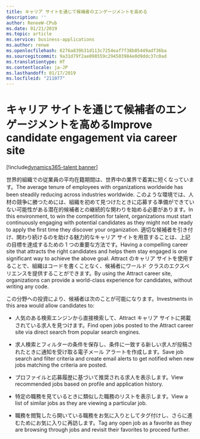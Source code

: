 ```yaml
---
title: キャリア サイトを通じて候補者のエンゲージメントを高める
description: ''
author: ReneeW-CPub
ms.date: 01/21/2019
ms.topic: article
ms.service: business-applications
ms.author: renwe
ms.openlocfilehash: 6276a839b31d113c7254eaf7f38b05449adf36ba
ms.sourcegitcommit: 9a31d79f2ae098559c294503984e0d9ddc37c0ad
ms.translationtype: HT
ms.contentlocale: ja-JP
ms.lasthandoff: 01/17/2019
ms.locfileid: "211077"
---
```

#  <a name="improve-candidate-engagement-via-career-site"></a><span data-ttu-id="193d7-102">キャリア サイトを通じて候補者のエンゲージメントを高める</span><span class="sxs-lookup"><span data-stu-id="193d7-102">Improve candidate engagement via career site</span></span> 
[!include[dynamics365-talent banner](../../includes/dynamics365-talent.md)]





<span data-ttu-id="193d7-103">世界的組織での従業員の平均在籍期間は、世界中の業界で着実に短くなっています。</span><span class="sxs-lookup"><span data-stu-id="193d7-103">The average tenure of employees with organizations worldwide has been steadily reducing across industries worldwide.</span></span> <span data-ttu-id="193d7-104">このような環境では、人材の競争に勝つためには、組織を初めて見つけたときに応募する準備ができていない可能性がある潜在的候補者との継続的な関わりを始める必要があります。</span><span class="sxs-lookup"><span data-stu-id="193d7-104">In this environment, to win the competition for talent, organizations must start continuously engaging with potential candidates as they might not be ready to apply the first time they discover your organization.</span></span> <span data-ttu-id="193d7-105">適切な候補者を引き付け、関わり続けるのを助ける魅力的なキャリア サイトを用意することは、上記の目標を達成するための 1 つの重要な方法です。</span><span class="sxs-lookup"><span data-stu-id="193d7-105">Having a compelling career site that attracts the right candidates and helps them stay engaged is one significant way to achieve the above goal.</span></span> <span data-ttu-id="193d7-106">Attract のキャリア サイトを使用することで、組織はコードを書くことなく、候補者にワールド クラスのエクスペリエンスを提供することができます。</span><span class="sxs-lookup"><span data-stu-id="193d7-106">By using the Attract career site, organizations can provide a world-class experience for candidates, without writing any code.</span></span>

<span data-ttu-id="193d7-107">この分野への投資により、候補者は次のことが可能になります。</span><span class="sxs-lookup"><span data-stu-id="193d7-107">Investments in this area would allow candidates to:</span></span>

-   <span data-ttu-id="193d7-108">人気のある検索エンジンから直接検索して、Attract キャリア サイトに掲載されている求人を見つけます。</span><span class="sxs-lookup"><span data-stu-id="193d7-108">Find open jobs posted to the Attract career site via direct search from popular search engines.</span></span>

-   <span data-ttu-id="193d7-109">求人検索とフィルターの条件を保存し、条件に一致する新しい求人が投稿されたときに通知を受け取る電子メール アラートを作成します。</span><span class="sxs-lookup"><span data-stu-id="193d7-109">Save job search and filter criteria and create email alerts to get notified when new jobs matching the criteria are posted.</span></span>

-   <span data-ttu-id="193d7-110">プロファイルと応募履歴に基づいて推奨される求人を表示します。</span><span class="sxs-lookup"><span data-stu-id="193d7-110">View recommended jobs based on profile and application history.</span></span>

-   <span data-ttu-id="193d7-111">特定の職務を見ているときに類似した職務のリストを表示します。</span><span class="sxs-lookup"><span data-stu-id="193d7-111">View a list of similar jobs as they are viewing a particular job.</span></span>

-   <span data-ttu-id="193d7-112">職務を閲覧したら開いている職務をお気に入りとしてタグ付けし、さらに進むためにお気に入りに再訪します。</span><span class="sxs-lookup"><span data-stu-id="193d7-112">Tag any open job as a favorite as they are browsing through jobs and revisit their favorites to proceed further.</span></span>
